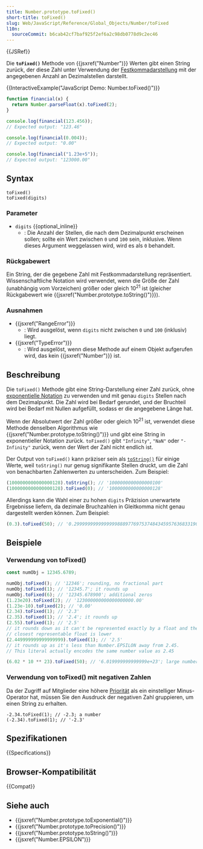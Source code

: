 ```yaml
---
title: Number.prototype.toFixed()
short-title: toFixed()
slug: Web/JavaScript/Reference/Global_Objects/Number/toFixed
l10n:
  sourceCommit: b6cab42cf7baf925f2ef6a2c98db0778d9c2ec46
---
```


{{JSRef}}

Die **`toFixed()`** Methode von {{jsxref("Number")}} Werten gibt einen String zurück, der diese Zahl unter Verwendung der [Festkommadarstellung](https://en.wikipedia.org/wiki/Fixed-point_arithmetic) mit der angegebenen Anzahl an Dezimalstellen darstellt.

{{InteractiveExample("JavaScript Demo: Number.toFixed()")}}

```js interactive-example
function financial(x) {
  return Number.parseFloat(x).toFixed(2);
}

console.log(financial(123.456));
// Expected output: "123.46"

console.log(financial(0.004));
// Expected output: "0.00"

console.log(financial("1.23e+5"));
// Expected output: "123000.00"
```

## Syntax

```js-nolint
toFixed()
toFixed(digits)
```

### Parameter

- `digits` {{optional_inline}}
  - : Die Anzahl der Stellen, die nach dem Dezimalpunkt erscheinen sollen; sollte ein Wert zwischen `0` und `100` sein, inklusive. Wenn dieses Argument weggelassen wird, wird es als `0` behandelt.

### Rückgabewert

Ein String, der die gegebene Zahl mit Festkommadarstellung repräsentiert. Wissenschaftliche Notation wird verwendet, wenn die Größe der Zahl (unabhängig vom Vorzeichen) größer oder gleich 10<sup>21</sup> ist (gleicher Rückgabewert wie {{jsxref("Number.prototype.toString()")}}).

### Ausnahmen

- {{jsxref("RangeError")}}
  - : Wird ausgelöst, wenn `digits` nicht zwischen `0` und `100` (inklusiv) liegt.
- {{jsxref("TypeError")}}
  - : Wird ausgelöst, wenn diese Methode auf einem Objekt aufgerufen wird, das kein {{jsxref("Number")}} ist.

## Beschreibung

Die `toFixed()` Methode gibt eine String-Darstellung einer Zahl zurück, ohne [exponentielle Notation](/de/docs/Web/JavaScript/Reference/Global_Objects/Number/toExponential) zu verwenden und mit genau `digits` Stellen nach dem Dezimalpunkt. Die Zahl wird bei Bedarf gerundet, und der Bruchteil wird bei Bedarf mit Nullen aufgefüllt, sodass er die angegebene Länge hat.

Wenn der Absolutwert der Zahl größer oder gleich 10<sup>21</sup> ist, verwendet diese Methode denselben Algorithmus wie {{jsxref("Number.prototype.toString()")}} und gibt eine String in exponentieller Notation zurück. `toFixed()` gibt `"Infinity"`, `"NaN"` oder `"-Infinity"` zurück, wenn der Wert der Zahl nicht endlich ist.

Der Output von `toFixed()` kann präziser sein als [`toString()`](/de/docs/Web/JavaScript/Reference/Global_Objects/Number/toString) für einige Werte, weil `toString()` nur genug signifikante Stellen druckt, um die Zahl von benachbarten Zahlenwerten zu unterscheiden. Zum Beispiel:

```js
(1000000000000000128).toString(); // '1000000000000000100'
(1000000000000000128).toFixed(0); // '1000000000000000128'
```

Allerdings kann die Wahl einer zu hohen `digits` Präzision unerwartete Ergebnisse liefern, da dezimale Bruchzahlen in Gleitkomma nicht genau dargestellt werden können. Zum Beispiel:

```js
(0.3).toFixed(50); // '0.29999999999999998889776975374843459576368331909180'
```

## Beispiele

### Verwendung von toFixed()

```js
const numObj = 12345.6789;

numObj.toFixed(); // '12346'; rounding, no fractional part
numObj.toFixed(1); // '12345.7'; it rounds up
numObj.toFixed(6); // '12345.678900'; additional zeros
(1.23e20).toFixed(2); // '123000000000000000000.00'
(1.23e-10).toFixed(2); // '0.00'
(2.34).toFixed(1); // '2.3'
(2.35).toFixed(1); // '2.4'; it rounds up
(2.55).toFixed(1); // '2.5'
// it rounds down as it can't be represented exactly by a float and the
// closest representable float is lower
(2.449999999999999999).toFixed(1); // '2.5'
// it rounds up as it's less than Number.EPSILON away from 2.45.
// This literal actually encodes the same number value as 2.45

(6.02 * 10 ** 23).toFixed(50); // '6.019999999999999e+23'; large numbers still use exponential notation
```

### Verwendung von toFixed() mit negativen Zahlen

Da der Zugriff auf Mitglieder eine höhere [Priorität](/de/docs/Web/JavaScript/Reference/Operators/Operator_precedence) als ein einstelliger Minus-Operator hat, müssen Sie den Ausdruck der negativen Zahl gruppieren, um einen String zu erhalten.

```js-nolint
-2.34.toFixed(1); // -2.3; a number
(-2.34).toFixed(1); // '-2.3'
```

## Spezifikationen

{{Specifications}}

## Browser-Kompatibilität

{{Compat}}

## Siehe auch

- {{jsxref("Number.prototype.toExponential()")}}
- {{jsxref("Number.prototype.toPrecision()")}}
- {{jsxref("Number.prototype.toString()")}}
- {{jsxref("Number.EPSILON")}}
